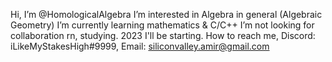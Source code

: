 Hi, I’m @HomologicalAlgebra
I’m interested in Algebra in general (Algebraic Geometry)
I’m currently learning mathematics & C/C++
I’m not looking for collaboration rn, studying. 2023 I'll be starting.
How to reach me, Discord: iLikeMyStakesHigh#9999, Email: siliconvalley.amir@gmail.com

 
 
 
